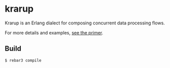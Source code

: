 krarup
=====

Krarup is an Erlang dialect for composing concurrent data processing flows.

For more details and examples, [see the primer](https://github.com/mpope9/krarup/blob/main/primer.md).

Build
-----

    $ rebar3 compile
